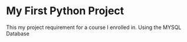 # My First Python Project

This my project requirement for a course I enrolled in.
Using the MYSQL Database
